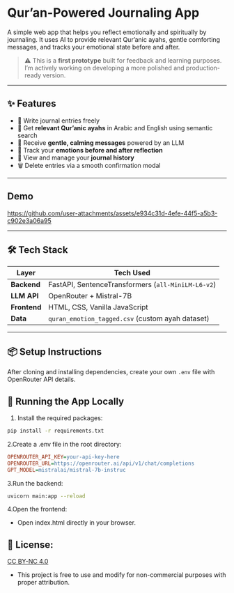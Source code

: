 #  Qur’an-Powered Journaling App

A simple web app that helps you reflect emotionally and spiritually by journaling. It uses AI to provide relevant Qur’anic ayahs, gentle comforting messages, and tracks your emotional state before and after.

> ⚠️ This is a **first prototype** built for feedback and learning purposes.  
> I’m actively working on developing a more polished and production-ready version.


---

## ✨ Features

- 📝 Write journal entries freely
- 🌿 Get **relevant Qur’anic ayahs** in Arabic and English using semantic search
- 🤍 Receive **gentle, calming messages** powered by an LLM
- 🧠 Track your **emotions before and after reflection**
- 📜 View and manage your **journal history**
- 🗑️ Delete entries via a smooth confirmation modal

---

## Demo 



https://github.com/user-attachments/assets/e934c31d-4efe-44f5-a5b3-c902e3a06a95


---

## 🛠️ Tech Stack

| Layer       | Tech Used                                          |
|-------------|----------------------------------------------------|
| **Backend** | FastAPI, SentenceTransformers (`all-MiniLM-L6-v2`) |
| **LLM API** | OpenRouter + Mistral-7B                            |
| **Frontend**| HTML, CSS, Vanilla JavaScript                      |
| **Data**    | `quran_emotion_tagged.csv` (custom ayah dataset)  |

---

## 📦 Setup Instructions

After cloning and installing dependencies, create your own `.env` file with OpenRouter API details.

## 📂 Running the App Locally

1. Install the required packages:
```bash
pip install -r requirements.txt
```

2.Create a .env file in the root directory:
```ini
OPENROUTER_API_KEY=your-api-key-here  
OPENROUTER_URL=https://openrouter.ai/api/v1/chat/completions  
GPT_MODEL=mistralai/mistral-7b-instruc
```
3.Run the backend:

```bash
uvicorn main:app --reload
```
4.Open the frontend:
- Open index.html directly in your browser.

## 📄 License:
[CC BY-NC 4.0](https://creativecommons.org/licenses/by-nc/4.0/)
- This project is free to use and modify for non-commercial purposes with proper attribution.

